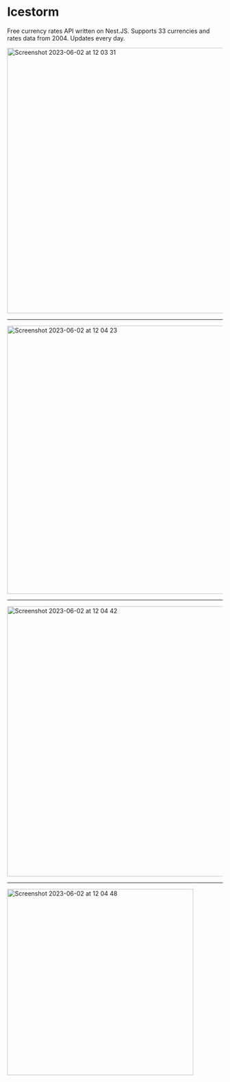 # Icestorm

Free currency rates API written on Nest.JS. Supports 33 currencies and rates data from 2004. Updates every day.

<img width="620" alt="Screenshot 2023-06-02 at 12 03 31" src="https://github.com/exymore/icestorm/assets/52958300/92f69fb2-5d8c-4863-8137-6eda4bcd4844">

***

<img width="626" alt="Screenshot 2023-06-02 at 12 04 23" src="https://github.com/exymore/icestorm/assets/52958300/4de4ac41-5eb2-4ab1-8dbc-cbf90e699085">

***

<img width="631" alt="Screenshot 2023-06-02 at 12 04 42" src="https://github.com/exymore/icestorm/assets/52958300/69326588-1b51-46fc-81a9-ebb15e888a77">

***

<img width="435" alt="Screenshot 2023-06-02 at 12 04 48" src="https://github.com/exymore/icestorm/assets/52958300/ff6b136e-a3a4-4725-9060-0c714d214cf4">
